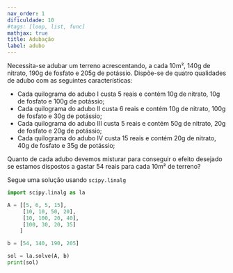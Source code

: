 ```yaml
---
nav_order: 1
dificuldade: 10
#tags: [loop, list, func]
mathjax: true
title: Adubação
label: adubo
---
```


Necessita-se adubar um terreno acrescentando, a cada 10m², 140g de nitrato, 190g de fosfato e 205g de potássio. Dispõe-se de quatro qualidades de adubo com as seguintes características:

- Cada quilograma do adubo I custa 5 reais e contém 10g de nitrato, 10g de fosfato e 100g de potássio;
- Cada quilograma do adubo II custa 6 reais e contém 10g de nitrato, 100g de fosfato e 30g de potássio;
- Cada quilograma do adubo III custa 5 reais e contém 50g de nitrato, 20g de fosfato e 20g de potássio;
- Cada quilograma do adubo IV custa 15 reais e contém 20g de nitrato, 40g de fosfato e 35g de potássio;

Quanto de cada adubo devemos misturar para conseguir o efeito desejado se estamos dispostos a gastar 54 reais para cada 10m² de terreno?

<!-- more -->

Segue uma solução usando `scipy.linalg`

```python
import scipy.linalg as la

A = [[5, 6, 5, 15],
     [10, 10, 50, 20],
     [10, 100, 20, 40],
     [100, 30, 20, 35]
    ]

b = [54, 140, 190, 205]

sol = la.solve(A, b)
print(sol)
```
